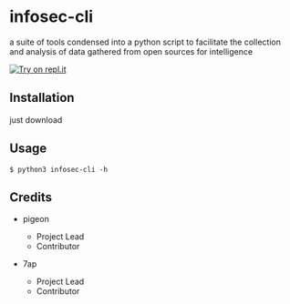 # infosec-cli

a suite of tools condensed into a python script to facilitate the collection and analysis of data gathered from open sources for intelligence

[![Try on repl.it](https://repl-badge.jajoosam.repl.co/try.png)](https://repl.it/@not-vuax/infosec-cli?ref=button)

## Installation

just download

## Usage

```
$ python3 infosec-cli -h
```

## Credits

* pigeon
    * Project Lead
    * Contributor

* 7ap
    * Project Lead
    * Contributor
